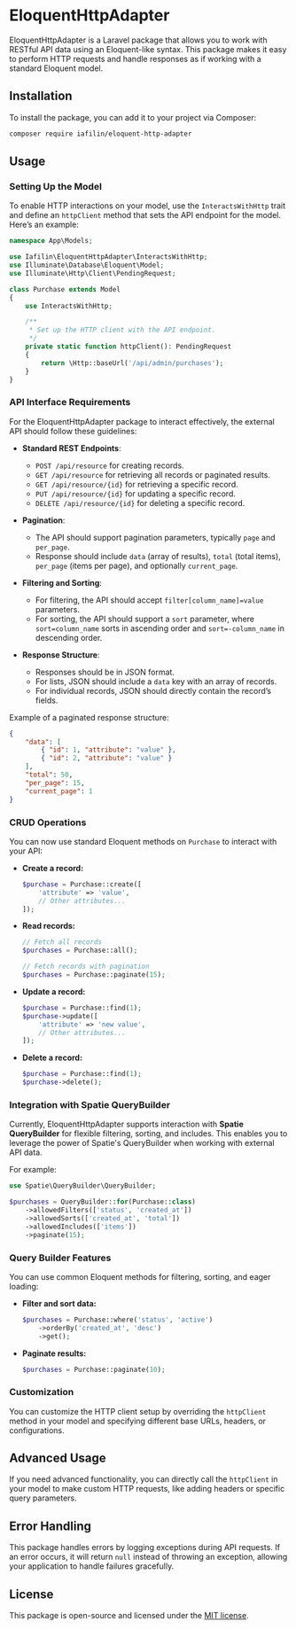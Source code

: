 
# EloquentHttpAdapter

EloquentHttpAdapter is a Laravel package that allows you to work with RESTful API data using an Eloquent-like syntax. This package makes it easy to perform HTTP requests and handle responses as if working with a standard Eloquent model.

## Installation

To install the package, you can add it to your project via Composer:

```bash
composer require iafilin/eloquent-http-adapter
```

## Usage

### Setting Up the Model

To enable HTTP interactions on your model, use the `InteractsWithHttp` trait and define an `httpClient` method that sets the API endpoint for the model. Here’s an example:

```php
namespace App\Models;

use Iafilin\EloquentHttpAdapter\InteractsWithHttp;
use Illuminate\Database\Eloquent\Model;
use Illuminate\Http\Client\PendingRequest;

class Purchase extends Model
{
    use InteractsWithHttp;

    /**
     * Set up the HTTP client with the API endpoint.
     */
    private static function httpClient(): PendingRequest
    {
        return \Http::baseUrl('/api/admin/purchases');
    }
}
```

### API Interface Requirements

For the EloquentHttpAdapter package to interact effectively, the external API should follow these guidelines:

- **Standard REST Endpoints**:
    - `POST /api/resource` for creating records.
    - `GET /api/resource` for retrieving all records or paginated results.
    - `GET /api/resource/{id}` for retrieving a specific record.
    - `PUT /api/resource/{id}` for updating a specific record.
    - `DELETE /api/resource/{id}` for deleting a specific record.

- **Pagination**:
    - The API should support pagination parameters, typically `page` and `per_page`.
    - Response should include `data` (array of results), `total` (total items), `per_page` (items per page), and optionally `current_page`.

- **Filtering and Sorting**:
    - For filtering, the API should accept `filter[column_name]=value` parameters.
    - For sorting, the API should support a `sort` parameter, where `sort=column_name` sorts in ascending order and `sort=-column_name` in descending order.

- **Response Structure**:
    - Responses should be in JSON format.
    - For lists, JSON should include a `data` key with an array of records.
    - For individual records, JSON should directly contain the record’s fields.

Example of a paginated response structure:
```json
{
    "data": [
        { "id": 1, "attribute": "value" },
        { "id": 2, "attribute": "value" }
    ],
    "total": 50,
    "per_page": 15,
    "current_page": 1
}
```

### CRUD Operations

You can now use standard Eloquent methods on `Purchase` to interact with your API:

- **Create a record:**

    ```php
    $purchase = Purchase::create([
        'attribute' => 'value',
        // Other attributes...
    ]);
    ```

- **Read records:**

    ```php
    // Fetch all records
    $purchases = Purchase::all();

    // Fetch records with pagination
    $purchases = Purchase::paginate(15);
    ```

- **Update a record:**

    ```php
    $purchase = Purchase::find(1);
    $purchase->update([
        'attribute' => 'new value',
        // Other attributes...
    ]);
    ```

- **Delete a record:**

    ```php
    $purchase = Purchase::find(1);
    $purchase->delete();
    ```

### Integration with Spatie QueryBuilder

Currently, EloquentHttpAdapter supports interaction with **Spatie QueryBuilder** for flexible filtering, sorting, and includes. This enables you to leverage the power of Spatie's QueryBuilder when working with external API data.

For example:

```php
use Spatie\QueryBuilder\QueryBuilder;

$purchases = QueryBuilder::for(Purchase::class)
    ->allowedFilters(['status', 'created_at'])
    ->allowedSorts(['created_at', 'total'])
    ->allowedIncludes(['items'])
    ->paginate(15);
```

### Query Builder Features

You can use common Eloquent methods for filtering, sorting, and eager loading:

- **Filter and sort data:**

    ```php
    $purchases = Purchase::where('status', 'active')
        ->orderBy('created_at', 'desc')
        ->get();
    ```

- **Paginate results:**

    ```php
    $purchases = Purchase::paginate(10);
    ```

### Customization

You can customize the HTTP client setup by overriding the `httpClient` method in your model and specifying different base URLs, headers, or configurations.

## Advanced Usage

If you need advanced functionality, you can directly call the `httpClient` in your model to make custom HTTP requests, like adding headers or specific query parameters.

## Error Handling

This package handles errors by logging exceptions during API requests. If an error occurs, it will return `null` instead of throwing an exception, allowing your application to handle failures gracefully.

## License

This package is open-source and licensed under the [MIT license](LICENSE).
